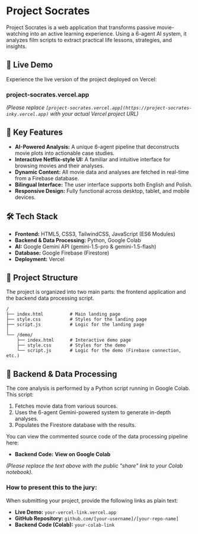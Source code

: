 # Project Socrates

Project Socrates is a web application that transforms passive movie-watching into an active learning experience. Using a 6-agent AI system, it analyzes film scripts to extract practical life lessons, strategies, and insights.

## 🚀 Live Demo

Experience the live version of the project deployed on Vercel:

### **project-socrates.vercel.app**

*(Please replace `[project-socrates.vercel.app](https://project-socrates-inky.vercel.app)` with your actual Vercel project URL)*

## 🌟 Key Features

- **AI-Powered Analysis:** A unique 6-agent pipeline that deconstructs movie plots into actionable case studies.
- **Interactive Netflix-style UI:** A familiar and intuitive interface for browsing movies and their analyses.
- **Dynamic Content:** All movie data and analyses are fetched in real-time from a Firebase database.
- **Bilingual Interface:** The user interface supports both English and Polish.
- **Responsive Design:** Fully functional across desktop, tablet, and mobile devices.

## 🛠️ Tech Stack

- **Frontend:** HTML5, CSS3, TailwindCSS, JavaScript (ES6 Modules)
- **Backend & Data Processing:** Python, Google Colab
- **AI:** Google Gemini API (gemini-1.5-pro & gemini-1.5-flash)
- **Database:** Google Firebase (Firestore)
- **Deployment:** Vercel

## 📂 Project Structure

The project is organized into two main parts: the frontend application and the backend data processing script.

```
/
├── index.html          # Main landing page
├── style.css           # Styles for the landing page
├── script.js           # Logic for the landing page
│
└── /demo/
    ├── index.html      # Interactive demo page
    ├── style.css       # Styles for the demo
    └── script.js       # Logic for the demo (Firebase connection, etc.)

```

## 🧠 Backend & Data Processing

The core analysis is performed by a Python script running in Google Colab. This script:

1. Fetches movie data from various sources.
2. Uses the 6-agent Gemini-powered system to generate in-depth analyses.
3. Populates the Firestore database with the results.

You can view the commented source code of the data processing pipeline here:

- **Backend Code:** **View on Google Colab**

*(Please replace the text above with the public "share" link to your Colab notebook).*

### **How to present this to the jury:**

When submitting your project, provide the following links as plain text:

- **Live Demo:** `your-vercel-link.vercel.app`
- **GitHub Repository:** `github.com/[your-username]/[your-repo-name]`
- **Backend Code (Colab):** `your-colab-link`
